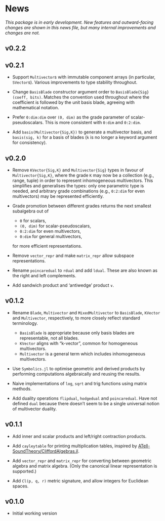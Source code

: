 # News

_This package is in early development. New features and outward-facing changes are shown in this news file, but many internal improvements and changes are not._

## v0.2.2

## v0.2.1

* Support `Multivector`s with immutable component arrays (in particular, `SVector`s).
Various improvements to type stability throughout.

* Change `BasisBlade` constructor argument order to `BasisBlade{Sig}(coeff, bits)`. Matches the convention used throughout where the coefficient is followed by the unit basis blade, agreeing with mathematical notation.

* Prefer `0:dim:dim` over `(0, dim)` as the grade parameter of scalar-pseudoscalars. This is more consistent with `0:dim` and `0:2:dim`.

* Add `basis(Multivector{Sig,K})` to generate a multivector basis, and `basis(sig, k)` for a basis of blades (`k` is no longer a keyword argument for consistency).

## v0.2.0

* Remove `KVector{Sig,K}` and `Multivector{Sig}` types in favour of `Multivector{Sig,K}`, where the grade `K` may now be a collection (e.g., range, tuple) in order to represent inhomogeneous multivectors.
This simplifies and generalises the types: only one parametric type is needed, and arbitrary grade combinations (e.g., `0:2:dim` for even multivectors) may be represented efficiently.

* Grade promotion between different grades returns the next smallest subalgebra out of
   - `0` for scalars,
   - `(0, dim)` for scalar-pseudoscalars,
   - `0:2:dim` for even multivectors,
   - `0:dim` for general multivectors,

	for more efficient representations.

* Remove `vector_repr` and make `matrix_repr` allow subspace representations.

* Rename `poincaredual` to `rdual` and add `ldual`. These are also known as the right and left complements.

* Add sandwich product and ‘antiwedge’ product `∨`.

## v0.1.2

* Rename `Blade`, `Multivector` and `MixedMultivector` to `BasisBlade`, `KVector` and `Multivector`, respectively, to more closely reflect standard terminology.

	- `BasisBlade` is appropriate because only basis blades are representable, not all blades.
	- `KVector` aligns with “k-vector”, common for homogeneous multivectors.
	- `Multivector` is a general term which includes inhomogeneous multivectors.

* Use `Symbolics.jl` to optimise geometric and derived products by performing computations algebraically and reusing the results.

* Naive implementations of `log`, `sqrt` and trig functions using matrix methods.

* Add duality operations `flipdual`, `hodgedual` and `poincaredual`. Have not defined `dual` because there doesn’t seem to be a single universal notion of multivector duality.

## v0.1.1

* Add inner and scalar products and left/right contraction products.

* Add `cayleytable` for printing multiplication tables, inspired by [ATell-SoundTheory/CliffordAlgebras.jl](https://github.com/ATell-SoundTheory/CliffordAlgebras.jl).

* Add `vector_repr` and `matrix_repr` for converting between geometric algebra and matrix algebra. (Only the canonical linear representation is supported.)

* Add `Cl(p, q, r)` metric signature, and allow integers for Euclidean spaces.

## v0.1.0

* Initial working version
